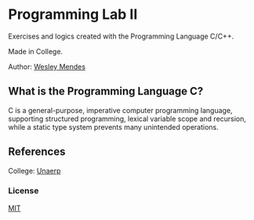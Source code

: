 # Programming Lab II

Exercises and logics created with the Programming Language C/C++.

Made in College.

Author: [Wesley Mendes](https://github.com/WesGtoX)

## What is the Programming Language C? ##

C is a general-purpose, imperative computer programming language, supporting structured programming, lexical variable scope and recursion, while a static type system prevents many unintended operations.

## References ##

College: [Unaerp](http://www.unaerp.br/)

### License ###

[MIT](LICENSE)
